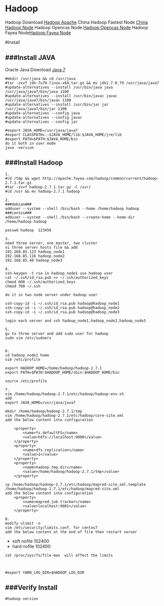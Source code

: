 Hadoop
=======
Hadoop Download [Hadoop Apache](https://hadoop.apache.org/releases.html)
China Hadoop Fastest Node [China Hadoop Node](http://mirrors.cnnic.cn/apache/hadoop/common)
Hadoop Opencas Node [Hadoop Opencas Node](http://apache.opencas.org/hadoop/common/)
Hadoop Fayea Node[Hadoop Fayea Node](http://apache.fayea.com/hadoop/common/)

#Install

###Install JAVA
------
Oracle Java Download [Java 7](http://www.oracle.com/technetwork/java/javase/downloads/jdk7-downloads-1880260.html)
```
#mkdir /usr/java && cd /usr/java
#tar -zxvf jdk-7u79-linux-x64.tar.gz && mv jdk1.7.0_79 /usr/java/java7
#update-alternatives --install /usr/bin/java java /usr/java/java7/bin/java 1100
#update-alternatives --install /usr/bin/javac javac /usr/java/java7/bin/javac 1100
#update-alternatives --install /usr/bin/jar jar /usr/java/java7/bin/jar 1100
#update-alternatives --config java 
#update-alternatives --config javac
#update-alternatives --config jar

#export JAVA_HOME=/usr/java/java7
#export CLASSPATH=.:$JAVA_HOME/lib:$JAVA_HOME/jre/lib
#export PATH=$PATH:$JAVA_HOME/bin
do it both in user mode
java -version
```

###Install Hadoop
------
```
1. 
#cd /tmp && wget http://apache.fayea.com/hadoop/common/current/hadoop-2.7.1.tar.gz
#tar -zxvf hadoop-2.7.1.tar.gz -C /usr/
#cd /usr && mv hadoop-2.7.1 hadoop

2.
###debian###
adduser --system --shell /bin/bash --home /home/hadoop hadoop
###centos###
adduser --system --shell /bin/bash --create-home --home-dir /home/hadoop hadoop

passwd hadoop  123456

3.
need three server, one master, two cluster
vi three server hosts file && add 
192.168.85.123 hadoop_node1
192.168.85.116 hadoop_node2
192.168.85.40 hadoop_node3

4.
ssh-keygen -t rsa in hadoop_node1 use hadoop user
cat ~/.ssh/id_rsa.pub >> ~/.ssh/authorized_keys
chmod 600 ~/.ssh/authorized_keys
chmod 700 ~/.ssh

do it in two node server under hadoop user

ssh-copy-id -i ~/.ssh/id_rsa.pub hadoop@hadoop_node1
ssh-copy-id -i ~/.ssh/id_rsa.pub hadoop@hadoop_node2
ssh-copy-id -i ~/.ssh/id_rsa.pub hadoop@hadoop_node3

login each server and ssh hadoop_node1,hadoop_node2,hadoop_node3

5.
go to three server and add sudo user for hadoop
sudo vim /etc/sudoers


6.
cd hadoop_node1 home
vim /etc/profile

export HADOOP_HOME=/home/hadoop/hadoop-2.7.1
export PATH=$PATH:$HADOOP_HOME/sbin:$HADOOP_HOME/bin

source /etc/profile

7.
vim /home/hadoop/hadoop-2.7.1/etc/hadoop/hadoop-env.sh    
add
export JAVA_HOME=/usr/java/java7

mkdir /home/hadoop/hadoop-2.7.1/tmp
vim /home/hadoop/hadoop-2.7.1/etc/hadoop/core-site.xml  
add the below content into configuration

    <property>
        <name>fs.defaultFS</name>
        <value>hdfs://localhost:9000</value> 
    </property>
    <property>
        <name>dfs.replication</name> 
        <value>1</value> 
    </property>
    <property>
        <name>hadoop.tmp.dir</name>
        <value>/home/hadoop/hadoop-2.7.1/tmp</value> 
    </property>

cp /home/hadoop/hadoop-2.7.1/etc/hadoop/mapred-site.xml.template /home/hadoop/hadoop-2.7.1/etc/hadoop/mapred-site.xml
add the below content into configuration
    <property>
        <name>mapred.job.tracker</name>  
        <value>localhost:9001</value>   
    </property>

8.
modify ulimit -n
vim /etc/security/limits.conf, for centos7
add the below content at the end of file then restart server
```
* soft nofile 102400
* hard nofile 102400
```
cat /proc/sys/fs/file-max  will affect the limits



#export YARN_LOG_DIR=$HADOOP_LOG_DIR
```

###Verify Install
------
```
#hadoop version
```
